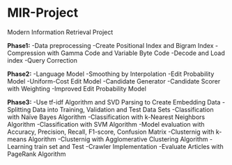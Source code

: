 # MIR-Project
Modern Information Retrieval Project 

**Phase1:**
  -Data preprocessing
  -Create Positional Index and Bigram Index
  -Compression with Gamma Code and Variable Byte Code
  -Decode and Load index
  -Query Correction

**Phase2:**
  -Language Model
  -Smoothing by Interpolation
  -Edit Probability Model
  -Uniform-Cost Edit Model
  -Candidate Generator
  -Candidate Scorer with Weighting
  -Improved Edit Probability Model

**Phase3:**
  -Use tf-idf Algorithm and SVD Parsing to Create Embedding Data
  -Splitting Data into Training, Validation and Test Data Sets
  -Classification with Naïve Bayes Algorithm
  -Classification with k-Nearest Neighbors Algorithm
  -Classification with SVM Algorithm
  -Model evaluation with Accuracy, Precision, Recall, F1-score, Confusion Matrix
  -Clusternig with k-means Algorithm
  -Clusternig with Agglomerative Clustering Algorithm
  -Learning train set and Test
  -Crawler Implementation
  -Evaluate Articles with PageRank Algorithm
